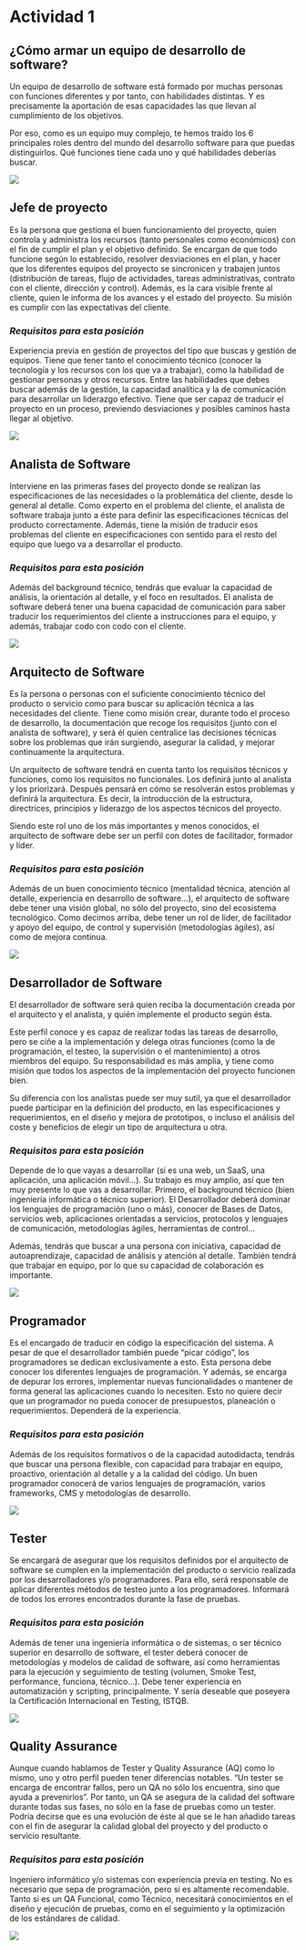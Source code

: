 # Actividad 1
## **¿Cómo armar un equipo de desarrollo de software?**

Un equipo de desarrollo de software está formado por muchas personas con  funciones diferentes y por tanto, con habilidades distintas. Y es precisamente la aportación de esas capacidades las que llevan al cumplimiento de los objetivos.

Por eso, como es un equipo muy complejo, te hemos traído los 6 principales roles dentro del mundo del desarrollo software para que puedas distinguirlos. Qué funciones tiene cada uno y qué habilidades deberías buscar. 

![](https://concepto.de/wp-content/uploads/2015/03/software-1-e1550080097569.jpg)


## **Jefe de proyecto**

Es la persona que gestiona el buen funcionamiento del proyecto, quien controla y administra los recursos (tanto personales como económicos)  con el fin de cumplir el plan y el objetivo definido. Se encargan de que todo funcione según lo establecido, resolver desviaciones en el plan, y hacer que los diferentes equipos del proyecto se sincronicen y trabajen juntos (distribución de tareas, flujo de actividades, tareas administrativas, contrato con el cliente, dirección y control). Además, es la cara visible frente al cliente, quien le informa de los avances y el estado del proyecto. Su misión es cumplir con las expectativas del cliente.


### *Requisitos para esta posición*
Experiencia previa en gestión de proyectos del tipo que buscas y gestión de equipos. Tiene que tener tanto el conocimiento técnico (conocer la tecnología y los recursos con los que va a trabajar), como la habilidad de gestionar personas y otros recursos. Entre las habilidades que debes buscar además de la gestión, la capacidad analítica y la de comunicación para desarrollar un liderazgo efectivo. Tiene que ser capaz de traducir el proyecto en un proceso, previendo desviaciones y posibles caminos hasta llegar al objetivo.

![](https://www.obsbusiness.school/sites/obsbusiness.school/files/images/jefe-de-proyecto.jpg)

## **Analista de Software**
Interviene en las primeras fases del proyecto donde se realizan las especificaciones de las necesidades o la problemática del cliente, desde lo general al detalle. Como experto en el problema del cliente, el analista de software trabaja junto a éste para definir las especificaciones técnicas del producto correctamente. Además, tiene la misión de traducir esos problemas del cliente en especificaciones con sentido para el resto del equipo que luego va a desarrollar el producto.

### *Requisitos para esta posición*
Además del background técnico, tendrás que evaluar la capacidad de análisis, la orientación al detalle, y el foco en resultados. El analista de software deberá tener una buena capacidad de comunicación para saber traducir los requerimientos del cliente a instrucciones para el equipo, y además, trabajar codo con codo con el cliente.

![](https://blog.ida.cl/wp-content/uploads/sites/5/2014/11/G2J_PresenteYFuturoDelAnalistaWeb_Marzo2014-655x470.jpg) 


## **Arquitecto de Software**
Es la persona o personas con el suficiente conocimiento técnico del producto o servicio como para buscar su aplicación técnica a las necesidades del cliente. Tiene como misión crear, durante todo el proceso de desarrollo, la documentación que recoge los requisitos (junto con el analista de software), y será él quien centralice las decisiones técnicas sobre los problemas que irán surgiendo, asegurar la calidad, y  mejorar continuamente la arquitectura.

Un arquitecto de software tendrá en cuenta tanto los requisitos técnicos y funciones, como los requisitos no funcionales. Los definirá junto al analista y los priorizará. Después pensará en cómo se resolverán estos problemas y definirá la arquitectura. Es decir, la introducción de la estructura, directrices, principios y liderazgo de los aspectos técnicos del proyecto.

Siendo este rol uno de los más importantes y menos conocidos, el arquitecto de software debe ser un perfil con dotes de facilitador, formador y líder.

### *Requisitos para esta posición*
Además de un buen conocimiento técnico (mentalidad técnica, atención al detalle, experiencia en desarrollo de software…), el arquitecto de software debe tener una visión global, no sólo del proyecto, sino del ecosistema tecnológico. Como decimos arriba, debe tener un rol de líder, de facilitador y apoyo del equipo, de control y supervisión (metodologías ágiles), así como de mejora continua. 

![](https://www.avanzaentucarrera.com/orientacion/comp/uploads/2020/02/AETC-arquitecto-de-software-como-convertirlo-en-tu-profesion.jpg)

## **Desarrollador de Software**
El desarrollador de software será quien reciba la documentación creada por el arquitecto y el analista, y quién implemente el producto según ésta.

Este perfil conoce y es capaz de realizar todas las tareas de desarrollo, pero se ciñe a la implementación y delega otras funciones (como la de  programación, el testeo, la supervisión o el mantenimiento) a otros miembros del equipo. Su responsabilidad es más amplia, y tiene como misión que todos los aspectos de la implementación del proyecto funcionen bien. 

Su diferencia con los analistas puede ser muy sutil, ya que el desarrollador puede participar en la definición del producto, en las especificaciones y requerimientos, en el diseño y mejora de prototipos, o incluso el análisis del coste y beneficios de elegir un tipo de arquitectura u otra. 

### *Requisitos para esta posición*
Depende de lo que vayas a desarrollar (si es una web, un SaaS, una aplicación, una aplicación móvil…). Su trabajo es muy amplio, así que ten muy presente lo que vas a desarrollar. Primero, el background técnico (bien ingeniería informática o técnico superior). El Desarrollador  deberá dominar los lenguajes de programación (uno o más), conocer de Bases de Datos, servicios web, aplicaciones orientadas a servicios, protocolos y lenguajes de comunicación, metodologías ágiles, herramientas de control…

Además, tendrás que buscar a una persona con iniciativa, capacidad de autoaprendizaje, capacidad de análisis y atención al detalle. También tendrá que trabajar en equipo, por lo que su capacidad de colaboración es importante.

![](https://computerworldmexico.com.mx/wp-content/uploads/2019/12/desarrollador.jpg)

## **Programador**
Es el encargado de traducir en código la especificación del sistema. A pesar de que el desarrollador también puede “picar código”, los programadores se dedican exclusivamente a esto. Esta persona debe conocer los diferentes lenguajes de programación. Y además, se encarga de depurar los errores, implementar nuevas funcionalidades o mantener de forma general las aplicaciones cuando lo necesiten. Esto no quiere decir que un programador no pueda conocer de presupuestos, planeación o requerimientos. Dependerá de la experiencia. 

### *Requisitos para esta posición*
Además de los requisitos formativos o de la capacidad autodidacta, tendrás que buscar una persona flexible, con capacidad para trabajar en equipo, proactivo, orientación al detalle y a la calidad del código. Un buen programador conocerá de varios lenguajes de programación, varios frameworks, CMS y metodologías de desarrollo.

![](https://cdn.computerhoy.com/sites/navi.axelspringer.es/public/styles/480/public/media/image/2020/02/lenguaje-programacion-1859691.jpg?itok=PSYEVgtj)

## **Tester**
Se encargará de asegurar que los requisitos definidos por el arquitecto de software se cumplen en la implementación del producto o servicio realizada por los desarrolladores y/o programadores. Para ello, será responsable de aplicar diferentes métodos de testeo junto a los programadores. Informará de todos los errores encontrados durante la fase de pruebas.

### *Requisitos para esta posición*
Además de tener una ingeniería informática o de sistemas, o ser técnico superior en desarrollo de software, el tester deberá conocer de metodologías y modelos de calidad de software, así como herramientas para la ejecución y seguimiento de testing (volumen, Smoke Test, performance, funciona, técnico…). Debe tener experiencia en automatización y scripting, principalmente. Y sería deseable que poseyera la Certificación Internacional en Testing, ISTQB.

![](https://d31i9b8skgubvn.cloudfront.net/folder/encyclopedia/Testing.jpg)

## **Quality Assurance**
Aunque cuando hablamos de Tester y Quality Assurance (AQ) como lo mismo, uno y otro perfil pueden tener diferencias notables. “Un tester se encarga de encontrar fallos, pero un QA no sólo los encuentra, sino que ayuda a prevenirlos”. Por tanto, un QA se asegura de la calidad del software durante todas sus fases, no sólo en la fase de pruebas como un tester. Podría decirse que es una evolución de éste al que se le han añadido tareas con el fin de asegurar la calidad global del proyecto y del producto o servicio resultante. 

### *Requisitos para esta posición*
Ingeniero informático y/o sistemas con experiencia previa en testing. No es necesario que sepa de programación, pero sí es altamente recomendable. Tanto si es un QA Funcional, como Técnico, necesitará conocimientos en el diseño y ejecución de pruebas, como en el seguimiento y la optimización de los estándares de calidad.

![](https://thumbs.dreamstime.com/b/qa-garant%C3%ADa-de-calidad-concepto-con-palabras-claves-gente-e-iconos-ejemplo-plano-del-vector-aislado-en-el-fondo-blanco-letras-152032554.jpg)
